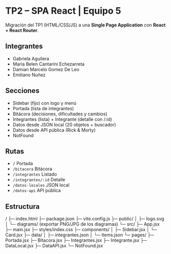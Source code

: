 # TP2 – SPA React | Equipo 5

Migración del TP1 (HTML/CSS/JS) a una **Single Page Application** con **React + React Router**.

## Integrantes
- Gabriela Aguilera
- Maria Belen Cantarini Echezarreta
- Damian Marcelo Gomez De Leo
- Emiliano Nuñez

## Secciones
- Sidebar (fijo) con logo y menú
- Portada (lista de integrantes)
- Bitácora (decisiones, dificultades y cambios)
- Integrantes (lista) + Integrante (detalle con /:id)
- Datos desde JSON local (20 objetos + buscador)
- Datos desde API pública (Rick & Morty)
- NotFound

## Rutas
- `/` Portada
- `/bitacora` Bitácora
- `/integrantes` Listado
- `/integrantes/:id` Detalle
- `/datos-locales` JSON local
- `/datos-api` API pública

## Estructura
/
├─ index.html
├─ package.json
├─ vite.config.js
├─ public/
│ ├─ logo.svg
│ └─ diagrams/ (exportar PNG/JPG de los diagramas)
└─ src/
├─ App.jsx
├─ main.jsx
├─ styles/index.css
├─ components/
│ ├─ Sidebar.jsx
│ └─ Card.jsx
├─ data/
│ ├─ integrantes.json
│ └─ items.json
└─ pages/
├─ Portada.jsx
├─ Bitacora.jsx
├─ Integrantes.jsx
├─ Integrante.jsx
├─ DataLocal.jsx
├─ DataAPI.jsx
└─ NotFound.jsx

